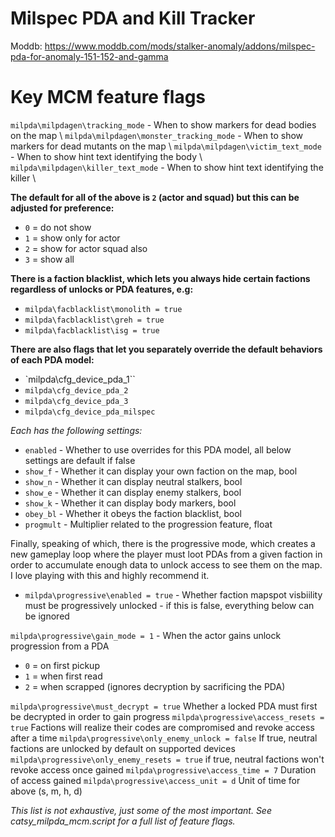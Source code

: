 # **Milspec PDA and Kill Tracker**
Moddb: https://www.moddb.com/mods/stalker-anomaly/addons/milspec-pda-for-anomaly-151-152-and-gamma

# Key MCM feature flags
`milpda\milpdagen\tracking_mode` - When to show markers for dead bodies on the map \ 
`milpda\milpdagen\monster_tracking_mode` - When to show markers for dead mutants on the map \ 
`milpda\milpdagen\victim_text_mode` - When to show hint text identifying the body \ 
`milpda\milpdagen\killer_text_mode` - When to show hint text identifying the killer \ 

**The default for all of the above is `2` (actor and squad) but this can be adjusted for preference:**
* `0` = do not show
* `1` = show only for actor
* `2` = show for actor squad also
* `3` = show all

**There is a faction blacklist, which lets you always hide certain factions regardless of unlocks or PDA features, e.g:**
* `milpda\facblacklist\monolith = true`
* `milpda\facblacklist\greh = true`
* `milpda\facblacklist\isg = true`

**There are also flags that let you separately override the default behaviors of each PDA model:**
* `milpda\cfg_device_pda_1``
* `milpda\cfg_device_pda_2`
* `milpda\cfg_device_pda_3`
* `milpda\cfg_device_pda_milspec`

*Each has the following settings:*
* `enabled` - Whether to use overrides for this PDA model, all below settings are default if false
* `show_f` - Whether it can display your own faction on the map, bool
* `show_n` - Whether it can display neutral stalkers, bool
* `show_e` - Whether it can display enemy stalkers, bool
* `show_k` - Whether it can display body markers, bool
* `obey_bl` - Whether it obeys the faction blacklist, bool
* `progmult` - Multiplier related to the progression feature, float

Finally, speaking of which, there is the progressive mode, which creates a new gameplay loop where the player must loot PDAs from a given faction in order to accumulate enough data to unlock access to see them on the map. I love playing with this and highly recommend it.
* `milpda\progressive\enabled = true` - Whether faction mapspot visbiility must be progressively unlocked - if this is false, everything below can be ignored

`milpda\progressive\gain_mode = 1` - When the actor gains unlock progression from a PDA
* `0` = on first pickup
* `1` = when first read
* `2` = when scrapped (ignores decryption by sacrificing the PDA)

`milpda\progressive\must_decrypt = true`
	Whether a locked PDA must first be decrypted in order to gain progress
`milpda\progressive\access_resets = true`
	Factions will realize their codes are compromised and revoke access after a time
`milpda\progressive\only_enemy_unlock = false`
	If true, neutral factions are unlocked by default on supported devices
`milpda\progressive\only_enemy_resets = true`
	if true, neutral factions won't revoke access once gained
`milpda\progressive\access_time = 7`
	 Duration of access gained
`milpda\progressive\access_unit = d`
	 Unit of time for above (s, m, h, d)

*This list is not exhaustive, just some of the most important. See catsy_milpda_mcm.script for a full list of feature flags.*

